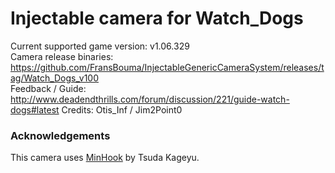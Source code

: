 Injectable camera for Watch_Dogs
============================

Current supported game version: v1.06.329  
Camera release binaries: https://github.com/FransBouma/InjectableGenericCameraSystem/releases/tag/Watch_Dogs_v100  
Feedback / Guide: http://www.deadendthrills.com/forum/discussion/221/guide-watch-dogs#latest
Credits: Otis_Inf / Jim2Point0

### Acknowledgements
This camera uses [MinHook](https://github.com/TsudaKageyu/minhook) by Tsuda Kageyu.
